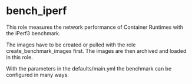 # bench_iperf

This role measures the network performance of Container Runtimes with the iPerf3 benchmark. 

The images have to be created or pulled with the role create_benchmark_images first. The images are then archived and loaded in this role.

With the parameters in the defaults/main.yml the benchmark can be configured in many ways.
